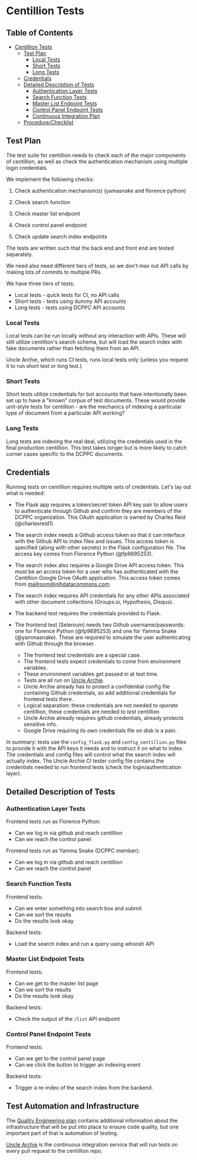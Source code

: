Centillion Tests
================

Table of Contents
------------------

*   [Centillion Tests](#centillion-tests)
    *   [Test Plan](#test-plan)
        *   [Local Tests](#local-tests)
        *   [Short Tests](#short-tests)
        *   [Long Tests](#long-tests)
    *   [Credentials](#credentials)
    *   [Detailed Description of Tests](#detailed-description-of-tests)
        *   [Authentication Layer Tests](#authentication-layer-tests)
        *   [Search Function Tests](#search-function-tests)
        *   [Master List Endpoint Tests](#master-list-endpoint-tests)
        *   [Control Panel Endpoint Tests](#control-panel-endpoint-tests)
        *   [Continuous Integration Plan](#continuous-integration-plan)
    *   [Procedure/Checklist](#procedurechecklist)


Test Plan
---------

The test suite for centillion needs to check each of the major
components of centillion, as well as check the authentication mechanism
using multiple login credentials.

We implement the following checks:

1.  Check authentication mechanism(s) (yamasnake and florence python)

2.  Check search function

3.  Check master list endpoint

4.  Check control panel endpoint

5.  Check update search index endpoints

The tests are written such that the back end and front end are tested
separately.

We need also need different tiers of tests, so we don't max out API
calls by making lots of commits to multiple PRs.

We have three tiers of tests: 

* Local tests - quick tests for CI, no API calls 
* Short tests - tests using dummy API accounts 
* Long tests - tests using DCPPC API accounts

### Local Tests

Local tests can be run locally without any interaction with APIs. These
will still utilize centillion's search schema, but will load the search
index with fake documents rather than fetching them from an API.

Uncle Archie, which runs CI tests, runs local tests only (unless you
request it to run short test or long test.)

### Short Tests

Short tests utilize credentials for bot accounts that have intentionally
been set up to have a "known" corpus of test documents. These would
provide unit-style tests for centillion - are the mechanics of indexing
a particular type of document from a particular API working?

### Long Tests

Long tests are indexing the real deal, utilizing the credentials used in
the final production centillion. This test takes longer but is more
likely to catch corner cases specific to the DCPPC documents.

Credentials
-----------

Running tests on centillion requires multiple sets of credentials. Let's
lay out what is needed:

-   The Flask app requires a token/secret token API key pair to allow
    users to authenticate through Github and confirm they are members of
    the DCPPC organization. This OAuth application is owned by Charles
    Reid (@charlesreid1).

-   The search index needs a Github access token so that it can
    interface with the Github API to index files and issues. This access
    token is specified (along with other secrets) in the Flask
    configuration file. The access key comes from Florence Python
    (@fp9695253).

-   The search index also requires a Google Drive API access token. This
    must be an access token for a user who has authenticated with the
    Centillion Google Drive OAuth application. This access token comes
    from <mailroom@nihdatacommons.com>.

-   The search index requires API credentials for any other APIs
    associated with other document collections (Groups.io, Hypothesis,
    Disqus).

-   The backend test requires the credentials provided to Flask.

-   The frontend test (Selenium) needs two Github username/passwords:
    one for Florence Python (@fp9695253) and one for Yamma Snake
    (@yammasnake). These are required to simulate the user
    authenticating with Github through the browser.
    -   The frontend test credentials are a special case.
    -   The frontend tests expect credentials to come from environment
        variables.
    -   These environment variables get passed in at test time.
    -   Tests are all run on [Uncle Archie](https://github.com/dcppc/uncle-archie).
    -   Uncle Archie already has to protect a confidential config file
        containing Github credentials, so add additional credentials for
        frontend tests there.
    -   Logical separation: these credentials are not needed to
        *operate* centillion, these credentials are needed to *test*
        centillion
    -   Uncle Archie already requires github credentials, already
        protects sensitive info.
    -   Google Drive requiring its own credentials file on disk is a
        pain.

In summary: tests use the `config_flask.py` and `config_centillion.py`
files to provide it with the API keys it needs and to instruct it on
what to index. The credentials and config files will control what the
search index will actually index. The Uncle Archie CI tester config file
contains the credentials needed to run frontend tests (check the
login/authentication layer).

Detailed Description of Tests
-----------------------------

### Authentication Layer Tests

Frontend tests run as Florence Python:

-   Can we log in via github and reach centillion
-   Can we reach the control panel

Frontend tests run as Yamma Snake (DCPPC member):

-   Can we log in via github and reach centillion
-   Can we reach the control panel

### Search Function Tests

Frontend tests:

-   Can we enter something into search box and submit
-   Can we sort the results
-   Do the results look okay

Backend tests:

-   Load the search index and run a query using whoosh API

### Master List Endpoint Tests

Frontend tests:

-   Can we get to the master list page
-   Can we sort the results
-   Do the results look okay

Backend tests:

-   Check the output of the `/list` API endpoint

### Control Panel Endpoint Tests

Frontend tests:

-   Can we get to the control panel page
-   Can we click the button to trigger an indexing event

Backend tests:

-   Trigger a re-index of the search index from the backend.


Test Automation and Infrastructure
---------------------------------------

The [Quality Engineering plan](../quality/Readme.md) contains
additional information about the infrastructure that will be
put into place to ensure code quality, but one important part
of that is automation of testing.

[Uncle Archie](https://github.com/dcppc/uncle-archie) is the 
continuous integration service that will run tests on every 
pull request to the centillion repo.


